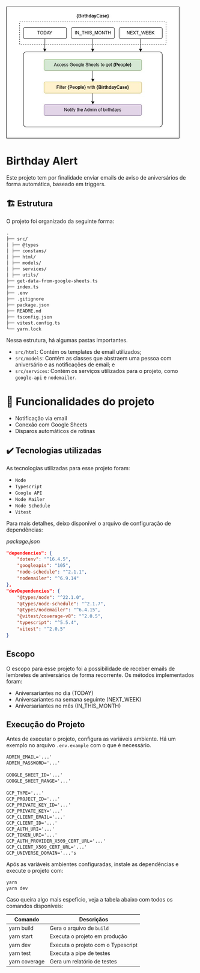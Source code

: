 ![](./.github/imgs/architecture.jpg)

# Birthday Alert

Este projeto tem por finalidade enviar emails de aviso de aniversários de forma automática, baseado em triggers.

## 🏗️ Estrutura

O projeto foi organizado da seguinte forma:

```
.
├── src/
│ ├── @types
│ ├── constans/
│ ├── html/
│ ├── models/
│ ├── services/
│ ├── utils/
├── get-data-from-google-sheets.ts
├── index.ts
├── .env
├── .gitignore
├── package.json
├── README.md
├── tsconfig.json
├── vitest.config.ts
└── yarn.lock
```

Nessa estrutura, há algumas pastas importantes.

- `src/html`: Contém os templates de email utilizados;
- `src/models`: Contém as classes que abstraem uma pessoa com aniversário e as notificações de email; e
- `src/services`: Contém os serviços utilizados para o projeto, como `google-api` e `nodemailer`.

# 🔨 Funcionalidades do projeto

- Notificação via email
- Conexão com Google Sheets
- Disparos automáticos de rotinas

## ✔️ Tecnologias utilizadas

As tecnologias utilizadas para esse projeto foram:

- `Node`
- `Typescript`
- `Google API`
- `Node Mailer`
- `Node Schedule`
- `Vitest`

Para mais detalhes, deixo disponível o arquivo de configuração de dependências:

_package.json_

```json
"dependencies": {
    "dotenv": "^16.4.5",
    "googleapis": "105",
    "node-schedule": "^2.1.1",
    "nodemailer": "^6.9.14"
},
"devDependencies": {
    "@types/node": "^22.1.0",
    "@types/node-schedule": "^2.1.7",
    "@types/nodemailer": "^6.4.15",
    "@vitest/coverage-v8": "^2.0.5",
    "typescript": "^5.5.4",
    "vitest": "^2.0.5"
}
```

## Escopo

O escopo para esse projeto foi a possibilidade de receber emails de lembretes de aniversários de forma recorrente. Os métodos implementados foram:

- Aniversariantes no dia (TODAY)
- Aniversariantes na semana seguinte (NEXT_WEEK)
- Aniversariantes no mês (IN_THIS_MONTH)

## Execução do Projeto

Antes de executar o projeto, configura as variáveis ambiente. Há um exemplo no arquivo `.env.example` com o que é necessário.

```.env
ADMIN_EMAIL='...'
ADMIN_PASSWORD='...'

GOOGLE_SHEET_ID='...'
GOOGLE_SHEET_RANGE='...'

GCP_TYPE='...'
GCP_PROJECT_ID='...'
GCP_PRIVATE_KEY_ID='...'
GCP_PRIVATE_KEY='...'
GCP_CLIENT_EMAIL='...'
GCP_CLIENT_ID='...'
GCP_AUTH_URI='...'
GCP_TOKEN_URI='...'
GCP_AUTH_PROVIDER_X509_CERT_URL='...'
GCP_CLIENT_X509_CERT_URL='...'
GCP_UNIVERSE_DOMAIN='...'s
```

Após as variáveis ambientes configuradas, instale as dependências e execute o projeto com:

```shell
yarn
yarn dev
```

Caso queira algo mais espefício, veja a tabela abaixo com todos os comandos disponíveis:

| Comando       | Descriçãos                         |
| ------------- | ---------------------------------- |
| yarn build    | Gera o arquivo de `build`          |
| yarn start    | Executa o projeto em produção      |
| yarn dev      | Executa o projeto com o Typescript |
| yarn test     | Executa a pipe de testes           |
| yarn coverage | Gera um relatório de testes        |
